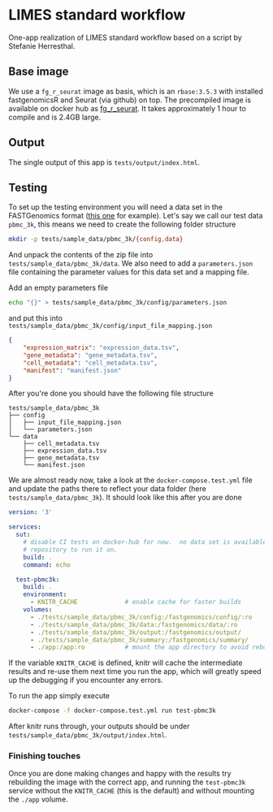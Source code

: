 # LIMES standard workflow

One-app realization of LIMES standard workflow based on a script by Stefanie Herresthal.

## Base image

We use a `fg_r_seurat` image as basis, which is an `rbase:3.5.3` with
installed fastgenomicsR and Seurat (via github) on top.
The precompiled image is available on docker hub as [fg_r_seurat](https://cloud.docker.com/repository/docker/mvonpapen/fg_r_seurat).
It takes approximately 1 hour to compile and is 2.4GB large.

## Output

The single output of this app is `tests/output/index.html`.

## Testing

To set up the testing environment you will need a data set in the FASTGenomics format
([this
one](https://prod.fastgenomics.org/webclient/detailPage/datasets/dts_eb11d01634434a029ab88333a3113dc7)
for example).  Let's say we call our test data `pbmc_3k`, this means we need to create
the following folder structure

``` bash
mkdir -p tests/sample_data/pbmc_3k/{config,data}
```

And unpack the contents of the zip file into `tests/sample_data/pbmc_3k/data`.  We also
need to add a `parameters.json` file containing the parameter values for this data set
and a mapping file.

Add an empty parameters file
``` bash
echo "{}" > tests/sample_data/pbmc_3k/config/parameters.json
```

and put this into `tests/sample_data/pbmc_3k/config/input_file_mapping.json`
``` json
{
    "expression_matrix": "expression_data.tsv",
    "gene_metadata": "gene_metadata.tsv",
    "cell_metadata": "cell_metadata.tsv",
    "manifest": "manifest.json"
}
```

After you're done you should have the following file structure
```
tests/sample_data/pbmc_3k
├── config
│   ├── input_file_mapping.json
│   └── parameters.json
└── data
    ├── cell_metadata.tsv
    ├── expression_data.tsv
    ├── gene_metadata.tsv
    └── manifest.json
```

We are almost ready now, take a look at the `docker-compose.test.yml` file and update
the paths there to reflect your data folder (here `tests/sample_data/pbmc_3k`).  It
should look like this after you are done

``` yml
version: '3'

services:
  sut:
    # disable CI tests on docker-hub for now.  no data set is available in the
    # repository to run it on.
    build: .
    command: echo

  test-pbmc3k:
    build: .
    environment:
      - KNITR_CACHE             # enable cache for faster builds
    volumes:
      - ./tests/sample_data/pbmc_3k/config:/fastgenomics/config/:ro
      - ./tests/sample_data/pbmc_3k/data:/fastgenomics/data/:ro
      - ./tests/sample_data/pbmc_3k/output:/fastgenomics/output/
      - ./tests/sample_data/pbmc_3k/summary:/fastgenomics/summary/
      - ./app:/app:ro           # mount the app directory to avoid rebuilding the image
```

If the variable `KNITR_CACHE` is defined, knitr will cache the intermediate results and
re-use them next time you run the app, which will greatly speed up the debugging if you
encounter any errors.

To run the app simply execute
``` bash
docker-compose -f docker-compose.test.yml run test-pbmc3k
```

After knitr runs through, your outputs should be under `tests/sample_data/pbmc_3k/output/index.html`.

### Finishing touches
Once you are done making changes and happy with the results try rebuilding the image
with the correct app, and running the `test-pbmc3k` service without the `KNITR_CACHE`
(this is the default) and without mounting the `./app` volume.
